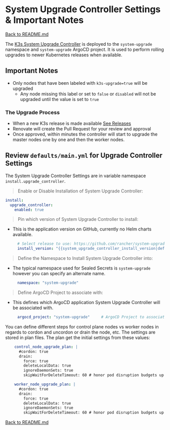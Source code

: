 # System Upgrade Controller Settings & Important Notes

[Back to README.md](../README.md)

The [K3s System Upgrade Controller](https://github.com/rancher/system-upgrade-controller) is deployed to the `system-upgrade` namespace and `system-upgrade` ArgoCD project.  It is used to perform rolling upgrades to newer Kubernetes releases when available.

## Important Notes

* Only nodes that have been labeled with `k3s-upgrade=true` will be upgraded
  * Any node missing this label or set to `false` or `disabled` will not be upgraded until the value is set to `true`

### The Upgrade Process

* When a new K3s release is made available [See Releases](https://github.com/k3s-io/k3s/releases)
* Renovate will create the Pull Request for your review and approval
* Once approved, within minutes the controller will start to upgrade the master nodes one by one and then the worker nodes.

## Review `defaults/main.yml` for Upgrade Controller Settings

The System Upgrade Controller Settings are in variable namespace `install.upgrade_controller`.

> Enable or Disable Installation of System Upgrade Controller:

  ```yaml
  install:
    upgrade_controller:
      enabled: true
  ```

> Pin which version of System Upgrade Controller to install:

* This is the application version on GitHub, currently no Helm charts available.

  ```yaml
    # Select release to use: https://github.com/rancher/system-upgrade-controller/releases
    install_version: "{{system_upgrade_controller_install_version|default('v0.9.1')}}"
  ```

> Define the Namespace to Install System Upgrade Controller into:

* The typical namespace used for Sealed Secrets is `system-upgrade` however you can specify an alternate name.

  ```yaml
    namespace: "system-upgrade"
  ```

> Define ArgoCD Project to associate with:

* This defines which ArgoCD application System Upgrade Controller will be associated with.

  ```yaml
    argocd_project: "system-upgrade"     # ArgoCD Project to associate this with
  ```

You can define different steps for control plane nodes vs worker nodes in regards to cordon and uncordon or drain the node, etc. The settings are stored in plan files.  The plan get the initial settings from these values:

```yaml
    control_node_upgrade_plan: |
      #cordon: true
      drain:
        force: true
        deleteLocalData: true
        ignoreDaemonSets: true
        skipWaitForDeleteTimeout: 60 # honor pod disruption budgets up to 60 seconds per pod then moves on
```

```yaml
    worker_node_upgrade_plan: |
      #cordon: true
      drain:
        force: true
        deleteLocalData: true
        ignoreDaemonSets: true
        skipWaitForDeleteTimeout: 60 # honor pod disruption budgets up to 60 seconds per pod then moves on
```

[Back to README.md](../README.md)
